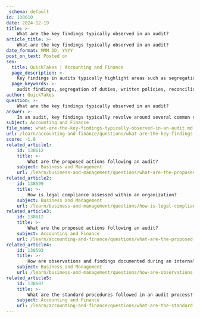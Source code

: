 ```yaml
---
_schema: default
id: 138610
date: 2024-12-19
title: >-
    What are the key findings typically observed in an audit?
article_title: >-
    What are the key findings typically observed in an audit?
date_format: MMM DD, YYYY
post_on_text: Posted on
seo:
  title: QuickTakes | Accounting and Finance
  page_description: >-
    Key findings in audits typically highlight areas such as segregation of duties, lack of written policies, inadequate reconciliation, deficiencies in internal controls, failure to document findings, noncompliance with regulations, and insufficient management responses. These observations are crucial for improving governance, compliance, and operational efficiency.
  page_keywords: >-
    audit findings, segregation of duties, written policies, reconciliation procedures, internal controls, document audit findings, noncompliance regulations, management responses, risk ratings, corrective action
author: QuickTakes
question: >-
    What are the key findings typically observed in an audit?
answer: >-
    In an audit, key findings typically revolve around several common observations that highlight areas of concern or improvement within an organization. Here are some of the most frequently observed findings during an audit:\n\n1. **Segregation of Duties**: A common issue is the lack of proper segregation of duties, which can lead to potential fraud or errors. For instance, an individual responsible for collecting payments should not also be responsible for creating deposits and reconciling them to source documents.\n\n2. **Lack of Written Policies and Procedures**: Many organizations fail to maintain comprehensive written policies and procedures, which can lead to inconsistencies in operations and compliance issues.\n\n3. **Inadequate Reconciliation Procedures**: Regular reconciliation of accounts is essential. Findings often indicate that monthly accounting reports are not being reviewed and verified adequately, which can result in discrepancies.\n\n4. **Deficiencies in Internal Controls**: Auditors frequently identify weaknesses in internal controls over financial reporting. This includes noncompliance with relevant regulations and insufficient documentation of financial transactions.\n\n5. **Failure to Document Audit Findings**: It is crucial for audit findings to be documented clearly and concisely, supported by evidence such as financial statements and internal control reports. Inadequate documentation can undermine the audit process.\n\n6. **Noncompliance with Regulations**: Many audits reveal instances of noncompliance with applicable laws and regulations, which can expose the organization to legal risks.\n\n7. **Insufficient Management Responses**: After findings are reported, the lack of timely and effective management responses can hinder the implementation of necessary corrective actions.\n\n8. **Risk Ratings and Scores**: Auditors often provide risk ratings and scores that highlight the severity of identified issues, helping management prioritize their responses.\n\nEach finding should be accompanied by relevant documentation and a clear recommendation for corrective action. The audit report should also include a management action plan that outlines how the organization intends to address the identified issues. This structured approach ensures that the audit findings lead to meaningful improvements in governance, compliance, and operational efficiency.
subject: Accounting and Finance
file_name: what-are-the-key-findings-typically-observed-in-an-audit.md
url: /learn/accounting-and-finance/questions/what-are-the-key-findings-typically-observed-in-an-audit
score: -1.0
related_article1:
    id: 138612
    title: >-
        What are the proposed actions following an audit?
    subject: Business and Management
    url: /learn/business-and-management/questions/what-are-the-proposed-actions-following-an-audit
related_article2:
    id: 138599
    title: >-
        How is legal compliance assessed within an organization?
    subject: Business and Management
    url: /learn/business-and-management/questions/how-is-legal-compliance-assessed-within-an-organization
related_article3:
    id: 138612
    title: >-
        What are the proposed actions following an audit?
    subject: Accounting and Finance
    url: /learn/accounting-and-finance/questions/what-are-the-proposed-actions-following-an-audit
related_article4:
    id: 138593
    title: >-
        How are observations and findings documented during an internal audit?
    subject: Business and Management
    url: /learn/business-and-management/questions/how-are-observations-and-findings-documented-during-an-internal-audit
related_article5:
    id: 138607
    title: >-
        What are the standard procedures followed in an audit process?
    subject: Accounting and Finance
    url: /learn/accounting-and-finance/questions/what-are-the-standard-procedures-followed-in-an-audit-process
---
```


&nbsp;